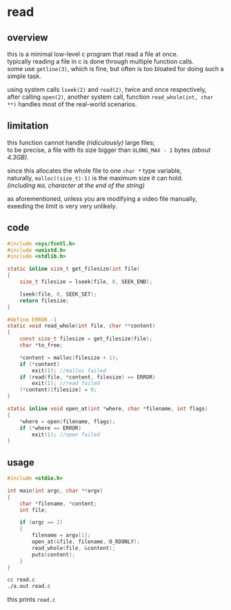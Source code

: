# read

## overview

this is a minimal low-level c program that read a file at once.  
typically reading a file in c is done through multiple function calls.  
some use `getline(3)`, which is fine, but often is too bloated for doing such a simple task.  

using system calls `lseek(2)` and `read(2)`, twice and once respectively,  
after calling `open(2)`, another system call,
function `read_whole(int, char **)` handles most of the real-world scenarios.  

## limitation

this function cannot handle *(ridiculously)* large files;  
to be precise, a file with its size bigger than `ULONG_MAX - 1` bytes *(about 4.3GB)*.  

since this allocates the whole file to one `char *` type variable,  
naturally, `malloc((size_t)-1)` is the maximum size it can hold.  
*(including *`NUL`* character at the end of the string)*  

as aforementioned, unless you are modifying a video file manually,  
exeeding the limit is very very unlikely.  

## code
```c
#include <sys/fcntl.h>
#include <unistd.h>
#include <stdlib.h>

static inline size_t get_filesize(int file)
{
	size_t filesize = lseek(file, 0, SEEK_END);

	lseek(file, 0, SEEK_SET);
	return filesize;
}

#define ERROR -1
static void read_whole(int file, char **content)
{
	const size_t filesize = get_filesize(file);
	char *to_free;

	*content = malloc(filesize + 1);
	if (*content)
		exit(1); //malloc failed
	if (read(file, *content, filesize) == ERROR)
		exit(1); //read failed
	(*content)[filesize] = 0;
}

static inline void open_at(int *where, char *filename, int flags)
{
	*where = open(filename, flags);
	if (*where == ERROR)
		exit(1); //open failed
}
```

## usage
```c
#include <stdio.h>

int main(int argc, char **argv)
{
	char *filename, *content;
	int file;

	if (argc == 2)
	{
		filename = argv[1];
		open_at(&file, filename, O_RDONLY);
		read_whole(file, &content);
		puts(content);
	}
}
```

```bash
cc read.c
./a.out read.c
```
this prints `read.c`
